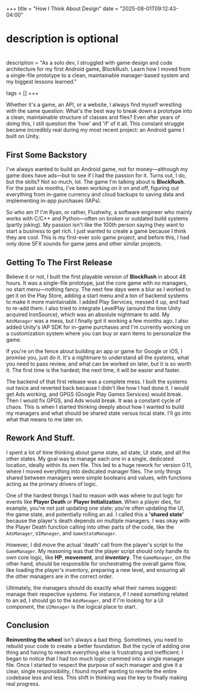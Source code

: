 +++
title = "How I Think About Design"
date = "2025-08-01T09:12:43-04:00"

#
# description is optional
#
description = "As a solo dev, I struggled with game design and code architecture for my first Android game, BlockRush. Learn how I moved from a single-file prototype to a clean, maintainable manager-based system and my biggest lessons learned."

tags = []
+++

Whether it's a game, an API, or a website, I always find myself wrestling with the same question: What's the best way to break down a prototype into a clean, maintainable structure of classes and files? Even after years of doing this, I still question the 'how' and 'if' of it all. This constant struggle became incredibly real during my most recent project: an Android game I built on Unity.

## First Some Backstory

I've always wanted to build an Android game, not for money—although my game does have ads—but to see if I had the passion for it. Turns out, I do, but the skills? Not so much, lol. The game I'm talking about is **BlockRush**. For the past six months, I've been working on it on and off, figuring out everything from in-game currency and cloud backups to saving data and implementing in-app purchases (IAPs).

So who am I? I'm Ryan, or rather, Flushwhy, a software engineer who mainly works with C/C++ and Python—often on broken or outdated build systems (partly joking). My passion isn't like the 100th person saying they want to start a business to get rich. I just wanted to create a game because I think they are cool. This is my first-ever solo game project, and before this, I had only done SFX sounds for game jams and other similar projects.

## Getting To The First Release

Believe it or not, I built the first playable version of **BlockRush** in about 48 hours. It was a single-file prototype, just the core game with no managers, no start menu—nothing fancy. The next few days were a blur as I worked to get it on the Play Store, adding a start menu and a ton of backend systems to make it more maintainable. I added Play Services, messed it up, and had to re-add them. I also tried to integrate LevelPlay (around the time Unity acquired IronSource), which was an absolute nightmare to add. My `AdsManager` was a mess, but I finally got it working a few months ago. I also added Unity's IAP SDK for in-game purchases and I'm currently working on a customization system where you can buy or earn items to personalize the game.

If you're on the fence about building an app or game for Google or iOS, I promise you, just do it. It's a nightmare to understand all the systems, what you need to pass review, and what can be worked on later, but it is so worth it. The first time is the hardest; the next time, it will be easier and faster.

The backend of that first release was a complete mess. I built the systems out twice and reverted back because I didn't like how I had done it. I would get Ads working, and GPGS (Google Play Games Services) would break. Then I would fix GPGS, and Ads would break. It was a constant cycle of chaos. This is when I started thinking deeply about how I wanted to build my managers and what should be shared state versus local state. I'll go into what that means to me later on. 

## Rework And Stuff. 

I spent a lot of time thinking about game state, ad state, UI state, and all the other states. My goal was to manage each one in a single, dedicated location, ideally within its own file. This led to a huge rework for version 0.11, where I moved everything into dedicated manager files. The only things shared between managers were simple booleans and values, with functions acting as the primary drivers of logic.

One of the hardest things I had to reason with was where to put logic for events like **Player Death** or **Player Initialization**. When a player dies, for example, you're not just updating one state; you're often updating the UI, the game state, and potentially rolling an ad. I called this a **'shared state'** because the player's death depends on multiple managers. I was okay with the Player Death function calling into other parts of the code, like the `AdsManager`, `UIManager`, and `GameStateManager`.

However, I did move the actual 'death' call from the player's script to the `GameManager`. My reasoning was that the player script should only handle its own core logic, like **HP**, **movement**, and **inventory**. The `GameManager`, on the other hand, should be responsible for orchestrating the overall game flow, like loading the player's inventory, preparing a new level, and ensuring all the other managers are in the correct order.

Ultimately, the managers should do exactly what their names suggest: manage their respective systems. For instance, if I need something related to an ad, I should go to the `AdsManager`, and if I'm looking for a UI component, the `UIManager` is the logical place to start.

## Conclusion

**Reinventing the wheel** isn't always a bad thing. Sometimes, you need to rebuild your code to create a better foundation. But the cycle of adding one thing and having to rework everything else is frustrating and inefficient. I began to notice that I had too much logic crammed into a single manager file. Once I started to respect the purpose of each manager and give it a clear, single responsibility, I found myself wanting to rewrite the entire codebase less and less. This shift in thinking was the key to finally making real progress.
